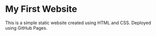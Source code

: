 # My First Website

This is a simple static website created using HTML and CSS.
Deployed using GitHub Pages.
